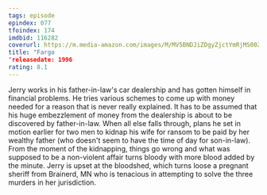 ```yaml
---
tags: episode
epindex: 077
tfoindex: 174
imdbid: 116282
coverurl: https://m.media-amazon.com/images/M/MV5BNDJiZDgyZjctYmRjMS00ZjdkLTkwMTEtNGU1NDg3NDQ0Yzk1XkEyXkFqcGdeQXVyNzkwMjQ5NzM@._V1_SY300_CR0,0,202,300_.jpg
title: "Fargo
"releasedate: 1996
rating: 8.1
---
```


Jerry works in his father-in-law's car dealership and has gotten himself in financial problems. He tries various schemes to come up with money needed for a reason that is never really explained. It has to be assumed that his huge embezzlement of money from the dealership is about to be discovered by father-in-law. When all else falls through, plans he set in motion earlier for two men to kidnap his wife for ransom to be paid by her wealthy father (who doesn't seem to have the time of day for son-in-law). From the moment of the kidnapping, things go wrong and what was supposed to be a non-violent affair turns bloody with more blood added by the minute. Jerry is upset at the bloodshed, which turns loose a pregnant sheriff from Brainerd, MN who is tenacious in attempting to solve the three murders in her jurisdiction.